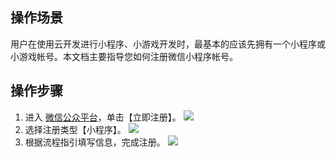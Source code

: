 ## 操作场景
用户在使用云开发进行小程序、小游戏开发时，最基本的应该先拥有一个小程序或小游戏帐号。本文档主要指导您如何注册微信小程序帐号。

## 操作步骤
1. 进入 [微信公众平台](https://mp.weixin.qq.com/)，单击【立即注册】。
![](https://main.qcloudimg.com/raw/97a96f46fa53c1b113961afa06d4ae73.png)
2. 选择注册类型【小程序】。
![](https://main.qcloudimg.com/raw/9a978b334a647ec79d84478cb42826a3.png)
3. 根据流程指引填写信息，完成注册。
![](https://main.qcloudimg.com/raw/463e883d008df38f138f36d2bc489ced.png)
